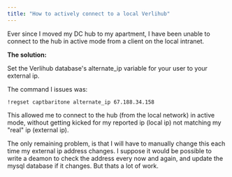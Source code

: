 ```yaml
---
title: "How to actively connect to a local Verlihub"
---
```


Ever since I moved my DC hub to my apartment, I have been unable to connect to
the hub in active mode from a client on the local intranet.

__The solution:__

Set the Verlihub database's alternate_ip variable for your user to your
external ip.

The command I issues was:

```
!regset captbaritone alternate_ip 67.188.34.158
```

This allowed me to connect to the hub (from the local network) in active mode,
without getting kicked for my reported ip (local ip) not matching my "real" ip
(external ip).

The only remaining problem, is that I will have to manually change this each
time my external ip address changes. I suppose it would be possible to write
a deamon to check the address every now and again, and update the mysql
database if it changes. But thats a lot of work.
